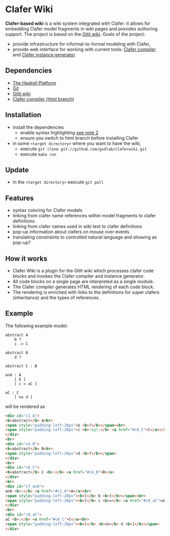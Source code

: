 Clafer Wiki
===========

**Clafer-based wiki** is a wiki system integrated with Clafer: it allows for embedding Clafer model fragments in wiki pages and provides authoring support. The project is based on the [Gitit wiki](http://gitit.net/). Goals of the project:

* provide infrastructure for informal-to-formal modeling with Clafer,
* provide web interface for working with current tools: [Clafer compiler](https://github.com/gsdlab/clafer) and [Clafer instance generator](https://github.com/gsdlab/claferIG).

Dependencies
------------

* [The Haskell Platform](http://hackage.haskell.org/platform)
* [Git](http://git-scm.com)
* [Gitit wiki](http://gitit.net)
* [Clafer compiler (html branch)](https://github.com/gsdlab/clafer/tree/html)
  
Installation
------------

* install the dependencies
  * enable syntax highlighting [see note 2](http://gitit.net/Installing)
  * ensure you switch to html branch before installing Clafer
* in some `<target directory>` where you want to have the wiki,
  * execute `git clone git://github.com/gsdlab/claferwiki.git`
  * execute `make run` 

Update
------

* in the `<target directory>` execute `git pull` 

Features
--------

* syntax coloring for Clafer models
* linking from clafer name references within model fragments to clafer definitions
* linking from clafer names used in wiki text to clafer definitions
* pop-up information about clafers on mouse over events
* translating constraints to controlled natural language and showing as pop-up?

How it works
------------

* Clafer Wiki is a plugin for the GitIt wiki which processes clafer code blocks and invokes the Clafer compiler and instance generator.
* All code blocks on a single page are interpreted as a single module.
* The Clafer compiler generates HTML rendering of each code block.
* The rendering is enriched with links to the definitions for super clafers (inheritance) and the types of references.

Example
-------

The following example model:

```clafer
abstract A
    b ?
    c -> C

abstract B
    d ?

abstract C : B

anA : A
    [ b ]
    [ c = aC ]

aC : C
    [ no d ]
```

will be rendered as

```html
<div id="c1_A">
<b>abstract</b> A<br>
<span style="padding-left:20px">b <b>?</b></span><br>
<span style="padding-left:20px">c <b>-&gt;</b> <a href="#c6_C">C</a></span>
</div>
<br>
<div id="c4_B">
<b>abstract</b> B<br>
<span style="padding-left:20px">d <b>?</b></span>
</div>
<br>
<div id="c6_C">
<b>abstract</b> C <b>:</b> <a href="#c4_B">B</a>
</div>
<br>
<div id="c7_anA">
anA <b>:</b> <a href="#c1_A">A</a><br>
<span style="padding-left:20px"><b>[</b> b <b>]</b></span><br>
<span style="padding-left:20px"><b>[</b> c <b>=</b> <a href="#c8_aC">aC</a> <b>]</b></span>
</div>
<br>
<div id="c8_aC">
aC <b>:</b> <a href="#c6_C">C</a><br>
<span style="padding-left:20px"><b>[</b> <b>no</b> d <b>]</b></span>
</div>
```



